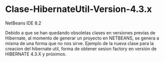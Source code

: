 # Clase-HibernateUtil-Version-4.3.x
NetBeans IDE 8.2 

Debido a que se han quedando obsoletas clases  en versiones previas de Hibernate, al momento de generar un proyecto en NETBEANS, se genera a misma de una forma que no nos sirve.
Ejemplo de la nueva clase para la creacion del hibernate util, forma de obtener sesion factory
en versión de HIBERNATE 4.3.X y próximos.
